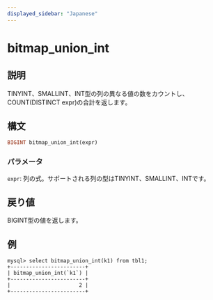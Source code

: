 ```yaml
---
displayed_sidebar: "Japanese"
---
```


# bitmap_union_int

## 説明

TINYINT、SMALLINT、INT型の列の異なる値の数をカウントし、COUNT(DISTINCT expr)の合計を返します。

## 構文

```Haskell
BIGINT bitmap_union_int(expr)
```

### パラメータ

`expr`: 列の式。サポートされる列の型はTINYINT、SMALLINT、INTです。

## 戻り値

BIGINT型の値を返します。

## 例

```Plaintext
mysql> select bitmap_union_int(k1) from tbl1;
+------------------------+
| bitmap_union_int(`k1`) |
+------------------------+
|                      2 |
+------------------------+
```